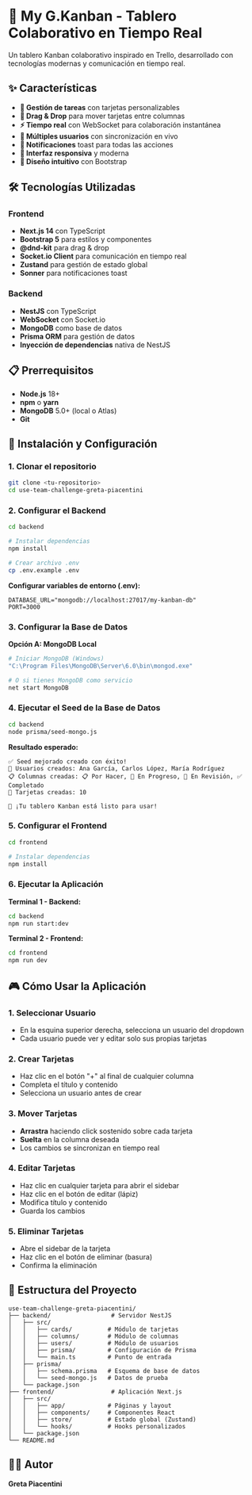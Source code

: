 # 🚀 My G.Kanban - Tablero Colaborativo en Tiempo Real

Un tablero Kanban colaborativo inspirado en Trello, desarrollado con tecnologías modernas y comunicación en tiempo real.

## ✨ Características

- **🎯 Gestión de tareas** con tarjetas personalizables
- **🔄 Drag & Drop** para mover tarjetas entre columnas
- **⚡ Tiempo real** con WebSocket para colaboración instantánea
- **👥 Múltiples usuarios** con sincronización en vivo
- **🔔 Notificaciones** toast para todas las acciones
- **📱 Interfaz responsiva** y moderna
- **🎨 Diseño intuitivo** con Bootstrap

## 🛠️ Tecnologías Utilizadas

### Frontend
- **Next.js 14** con TypeScript
- **Bootstrap 5** para estilos y componentes
- **@dnd-kit** para drag & drop
- **Socket.io Client** para comunicación en tiempo real
- **Zustand** para gestión de estado global
- **Sonner** para notificaciones toast

### Backend
- **NestJS** con TypeScript
- **WebSocket** con Socket.io
- **MongoDB** como base de datos
- **Prisma ORM** para gestión de datos
- **Inyección de dependencias** nativa de NestJS

## 📋 Prerrequisitos

- **Node.js** 18+ 
- **npm** o **yarn**
- **MongoDB** 5.0+ (local o Atlas)
- **Git**

## 🚀 Instalación y Configuración

### 1. Clonar el repositorio
```bash
git clone <tu-repositorio>
cd use-team-challenge-greta-piacentini
```

### 2. Configurar el Backend

```bash
cd backend

# Instalar dependencias
npm install

# Crear archivo .env
cp .env.example .env
```

**Configurar variables de entorno (.env):**
```env
DATABASE_URL="mongodb://localhost:27017/my-kanban-db"
PORT=3000
```

### 3. Configurar la Base de Datos

**Opción A: MongoDB Local**
```bash
# Iniciar MongoDB (Windows)
"C:\Program Files\MongoDB\Server\6.0\bin\mongod.exe"

# O si tienes MongoDB como servicio
net start MongoDB
```
### 4. Ejecutar el Seed de la Base de Datos

```bash
cd backend
node prisma/seed-mongo.js
```

**Resultado esperado:**
```
✅ Seed mejorado creado con éxito!
👥 Usuarios creados: Ana García, Carlos López, María Rodríguez
📋 Columnas creadas: 📋 Por Hacer, 🔄 En Progreso, 👀 En Revisión, ✅ Completado
🎯 Tarjetas creadas: 10

🚀 ¡Tu tablero Kanban está listo para usar!
```

### 5. Configurar el Frontend

```bash
cd frontend

# Instalar dependencias
npm install
```

### 6. Ejecutar la Aplicación

**Terminal 1 - Backend:**
```bash
cd backend
npm run start:dev
```

**Terminal 2 - Frontend:**
```bash
cd frontend
npm run dev
```

## 🎮 Cómo Usar la Aplicación

### 1. **Seleccionar Usuario**
- En la esquina superior derecha, selecciona un usuario del dropdown
- Cada usuario puede ver y editar solo sus propias tarjetas

### 2. **Crear Tarjetas**
- Haz clic en el botón "+" al final de cualquier columna
- Completa el título y contenido
- Selecciona un usuario antes de crear

### 3. **Mover Tarjetas**
- **Arrastra** haciendo click sostenido sobre cada tarjeta
- **Suelta** en la columna deseada
- Los cambios se sincronizan en tiempo real

### 4. **Editar Tarjetas**
- Haz clic en cualquier tarjeta para abrir el sidebar
- Haz clic en el botón de editar (lápiz)
- Modifica título y contenido
- Guarda los cambios

### 5. **Eliminar Tarjetas**
- Abre el sidebar de la tarjeta
- Haz clic en el botón de eliminar (basura)
- Confirma la eliminación

## 🔧 Estructura del Proyecto

```
use-team-challenge-greta-piacentini/
├── backend/                 # Servidor NestJS
│   ├── src/
│   │   ├── cards/          # Módulo de tarjetas
│   │   ├── columns/        # Módulo de columnas
│   │   ├── users/          # Módulo de usuarios
│   │   ├── prisma/         # Configuración de Prisma
│   │   └── main.ts         # Punto de entrada
│   ├── prisma/
│   │   ├── schema.prisma   # Esquema de base de datos
│   │   └── seed-mongo.js   # Datos de prueba
│   └── package.json
├── frontend/                # Aplicación Next.js
│   ├── src/
│   │   ├── app/            # Páginas y layout
│   │   ├── components/     # Componentes React
│   │   ├── store/          # Estado global (Zustand)
│   │   └── hooks/          # Hooks personalizados
│   └── package.json
└── README.md
```

## 👨‍💻 Autor

**Greta Piacentini** 


